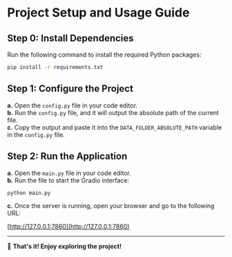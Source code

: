 # Project Setup and Usage Guide

## Step 0: Install Dependencies

Run the following command to install the required Python packages:

```bash
pip install -r requirements.txt
```

## Step 1: Configure the Project

**a.** Open the `config.py` file in your code editor.  
**b.** Run the `config.py` file, and it will output the absolute path of the current file.  
**c.** Copy the output and paste it into the `DATA_FOLDER_ABSOLUTE_PATH` variable in the `config.py` file.

## Step 2: Run the Application

**a.** Open the `main.py` file in your code editor.  
**b.** Run the file to start the Gradio interface:

```bash
python main.py
```

**c.** Once the server is running, open your browser and go to the following URL:

[http://127.0.0.1:7860](http://127.0.0.1:7860)

---

🎉 **That's it! Enjoy exploring the project!**